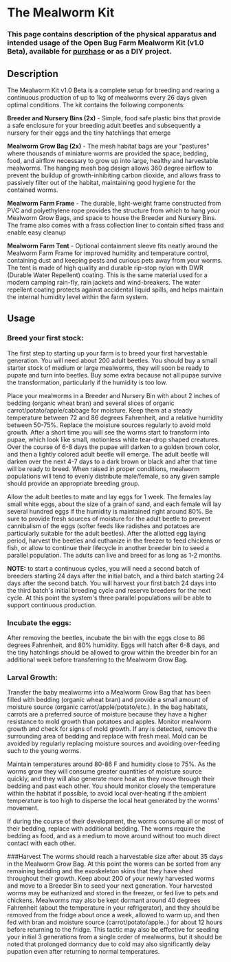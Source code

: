 # The Mealworm Kit

### This page contains description of the physical apparatus and intended usage of the Open Bug Farm Mealworm Kit (v1.0 Beta), available for [purchase](http://www.openbugfarm.com/store/c1/Featured_Products.html) or as a DIY project. 

## Description

The Mealworm Kit v1.0 Beta is a complete setup for breeding and rearing a continuous production of up to 1kg of mealworms every 26 days given optimal conditions. The kit contains the following components:

**Breeder and Nursery Bins (2x)** - Simple, food safe plastic bins that provide a safe enclosure for your breeding adult beetles and subsequently a nursery for their eggs and the tiny hatchlings that emerge

**Mealworm Grow Bag (2x)** - The mesh habitat bags are your "pastures" where thousands of miniature worms are provided the space, bedding, food, and airflow necessary to grow up into large, healthy and harvestable mealworms. The hanging mesh bag design allows 360 degree airflow to prevent the buildup of growth-inhibiting carbon dioxide, and allows frass to passively filter out of the habitat, maintaining good hygiene for the contained worms.

**Mealworm Farm Frame** - The durable, light-weight frame constructed from PVC and polyethylene rope provides the structure from which to hang your Mealworm Grow Bags, and space to house the Breeder and Nursery Bins. The frame also comes with a frass collection liner to contain sifted frass and enable easy cleanup

**Mealworm Farm Tent** - Optional containment sleeve fits neatly around the Mealworm Farm Frame for improved humidity and temperature control, containing dust and keeping pests and curious pets away from your worms. The tent is made of high quality and durable rip-stop nylon with DWR (Durable Water Repellent) coating. This is the same material used for a modern camping rain-fly, rain jackets and wind-breakers. The water repellent coating protects against accidental liquid spills, and helps maintain the internal humidity level within the farm system.

## Usage

### Breed your first stock:
The first step to starting up your farm is to breed your first harvestable generation. You will need about 200 adult beetles. You should buy a small starter stock of medium or large mealworms, they will soon be ready to pupate and turn into beetles. Buy some extra because not all pupae survive the transformation, particularly if the humidity is too low.

Place your mealworms in a Breeder and Nursery Bin with about 2 inches of bedding (organic wheat bran) and several slices of organic carrot/potato/apple/cabbage for moisture. Keep them at a steady temperature between 72 and 86 degrees Fahrenheit, and a relative humidity between 50-75%. Replace the moisture sources regularly to avoid mold growth. After a short time you will see the worms start to transform into pupae, which look like small, motionless white tear-drop shaped creatures. Over the course of 6-8 days the pupae will darken to a golden brown color, and then a lightly colored adult beetle will emerge. The adult beetle will darken over the next 4-7 days to a dark brown or black and after that time will be ready to breed. When raised in proper conditions, mealworm populations will tend to evenly distribute male/female, so any given sample should provide an appropriate breeding group. 

Allow the adult beetles to mate and lay eggs for 1 week. The females lay small white eggs, about the size of a grain of sand, and each female will lay several hundred eggs if the humidity is maintained right around 80%. Be sure to provide fresh sources of moisture for the adult beetle to prevent cannibalism of the eggs (softer feeds like radishes and potatoes are particularly suitable for the adult beetles). After the allotted egg laying period, harvest the beetles and euthanize in the freezer to feed chickens or fish, or allow to continue their lifecycle in another breeder bin to seed a parallel population. The adults can live and breed for as long as 1-2 months.

**NOTE:** to start a continuous cycles, you will need a second batch of breeders starting 24 days after the initial batch, and a third batch starting 24 days after the second batch. You will harvest your first batch 24 days into the third batch's initial breeding cycle and reserve breeders for the next cycle. At this point the system's three parallel populations will be able to support continuous production.

### Incubate the eggs:
After removing the beetles, incubate the bin with the eggs close to 86 degrees Fahrenheit, and 80% humidity. Eggs will hatch after 6-8 days, and the tiny hatchlings should be allowed to grow within the breeder bin for an additional week before transferring to the Mealworm Grow Bag. 

### Larval Growth:
Transfer the baby mealworms into a Mealworm Grow Bag that has been filled with bedding (organic wheat bran) and provide a small amount of moisture source (organic carrot/apple/potato/etc.). In the bag habitats, carrots are a preferred source of moisture because they have a higher resistance to mold growth than potatoes and apples. Monitor mealworm growth and check for signs of mold growth. If any is detected, remove the surrounding area of bedding and replace with fresh meal. Mold can be avoided by regularly replacing moisture sources and avoiding over-feeding such to the young worms.

Maintain temperatures around 80-86 F and humidity close to 75%. As the worms grow they will consume greater quantities of moisture source quickly, and they will also generate more heat as they move through their bedding and past each other. You should monitor closely the temperature within the habitat if possible, to avoid local over-heating if the ambient temperature is too high to disperse the local heat generated by the worms' movement.

If during the course of their development, the worms consume all or most of their bedding, replace with additional bedding. The worms require the bedding as food, and as a medium to move around without too much direct contact with each other.


###Harvest
The worms should reach a harvestable size after about 35 days in the Mealworm Grow Bag. At this point the worms can be sorted from any remaining bedding and the exoskeleton skins that they have shed throughout their growth. Keep about 200 of your newly harvested worms and move to a Breeder Bin to seed your next generation. Your harvested worms may be euthanized and stored in the freezer, or fed live to pets and chickens. Mealworms may also be kept dormant around 40 degrees Fahrenheit (about the temperature in your refrigerator), and they should be removed from the fridge about once a week, allowed to warm up, and then fed with bran and moisture source (carrot/potato/apple..) for about 12 hours before returning to the fridge. This tactic may also be effective for seeding your initial 3 generations from a single order of mealworms, but it should be noted that prolonged dormancy due to cold may also significantly delay pupation even after returning to normal temperatures.

